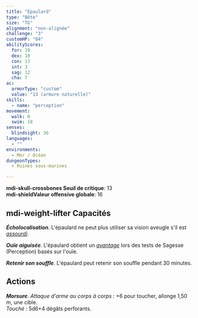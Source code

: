```yaml
---
title: "Épaulard"
type: "Bête"
size: "TG"
alignment: "non-alignée"
challenge: "3"
customHP: "84"
abilityScores:
  for: 19
  dex: 10
  con: 13
  int: 3
  sag: 12
  cha: 7
ac:
  armorType: "custom"
  value: "13 (armure naturelle)"
skills:
  - name: "perception"
movement:
  walk: 0
  swim: 18
senses:
  blindsight: 36
languages:
  - ""
environments:
  - Mer / Océan
dungeonTypes:
  - Ruines sous-marines

---
```

**<v-icon>mdi-skull-crossbones</v-icon> Seuil de critique**: 13        
**<v-icon>mdi-shield</v-icon>Valeur offensive globale**: 16     
## <v-icon>mdi-weight-lifter</v-icon> Capacités
_**Écholocalisation**_. L'épaulard ne peut plus utiliser sa vision aveugle s'il est [_assourdi_](/gerer-la-sante-du-personnage/#assourdi).

_**Ouïe aiguisée**_. L'épaulard obtient un [_avantage_](/utiliser-les-caracteristiques/#avantage-et-desavantage) lors des tests de Sagesse (Perception) basés sur l'ouïe.

_**Retenir son souffle**_. L'épaulard peut retenir son souffle pendant 30 minutes.

## Actions
_**Morsure**_. _Attaque d'arme au corps à corps_ : +6 pour toucher, allonge 1,50 m, une cible.  
_Touché_ : 5d6+4 dégâts perforants.
